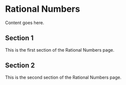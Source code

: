 # Rational Numbers

Content goes here.

## Section 1

This is the first section of the Rational Numbers page.

## Section 2

This is the second section of the Rational Numbers page.

